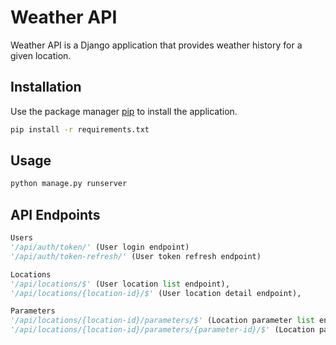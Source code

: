 # Weather API

Weather API is a Django application that provides weather history for a given location.

## Installation

Use the package manager [pip](https://pip.pypa.io/en/stable/) to install the application.
```bash
pip install -r requirements.txt
```

## Usage
```bash
python manage.py runserver
```

## API Endpoints

```python
Users
'/api/auth/token/' (User login endpoint)
'/api/auth/token-refresh/' (User token refresh endpoint)

Locations
'/api/locations/$' (User location list endpoint),
'/api/locations/{location-id}/$' (User location detail endpoint),

Parameters
'/api/locations/{location-id}/parameters/$' (Location parameter list endpoint),
'/api/locations/{location-id}/parameters/{parameter-id}/$' (Location parameter detail endpoint)